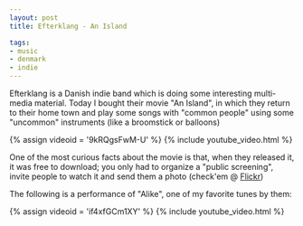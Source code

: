 ```yaml
---
layout: post
title: Efterklang - An Island

tags:
- music
- denmark
- indie
---
```

Efterklang is a Danish indie band which is doing some interesting multi-media material. Today I bought their movie "An Island", in which they return to their home town and play some songs with "common people" using some "uncommon" instruments (like a broomstick or balloons)

{% assign videoid = '9kRQgsFwM-U' %}
{% include youtube_video.html %}

One of the most curious facts about the movie is that, when they released it, it was free to download; you only had to organize a "public screening", invite people to watch it and send them a photo (check'em @ [Flickr](http://www.flickr.com/photos/anisland/))

The following is a performance of "Alike", one of my favorite tunes by them:

{% assign videoid = 'if4xfGCm1XY' %}
{% include youtube_video.html %}
